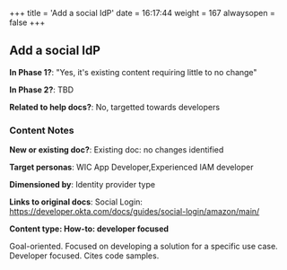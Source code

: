 +++
title = 'Add a social IdP'
date = 16:17:44
weight = 167
alwaysopen = false
+++

## Add a social IdP

**In Phase 1?**: "Yes, it's existing content requiring little to no change"

**In Phase 2?**: TBD

**Related to help docs?**: No, targetted towards developers



### Content Notes

**New or existing doc?**: Existing doc: no changes identified

**Target personas**: WIC App Developer,Experienced IAM developer

**Dimensioned by**: Identity provider type

**Links to original docs**: Social Login: https://developer.okta.com/docs/guides/social-login/amazon/main/

**Content type: How-to: developer focused**

Goal-oriented. Focused on developing a solution for a specific use case. Developer focused. Cites code samples.


